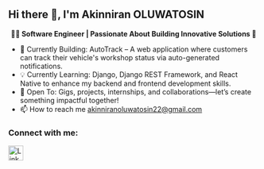 ## Hi there 👋, I'm Akinniran OLUWATOSIN

<p align="center"><strong>👨‍💻 Software Engineer | Passionate About Building Innovative Solutions 🚀</strong></p>

- 🚀 Currently Building: AutoTrack – A web application where customers can track their vehicle's workshop status via auto-generated notifications.
- 💡 Currently Learning: Django, Django REST Framework, and React Native to enhance my backend and frontend development skills.
- 🤝 Open To: Gigs, projects, internships, and collaborations—let’s create something impactful together!
- 📫 How to reach me akinniranoluwatosin22@gmail.com

### Connect with me:
<a href="www.linkedin.com/in/akinniran-oluwatosin">
  <img src="https://cdn.jsdelivr.net/gh/devicons/devicon/icons/linkedin/linkedin-original.svg" alt="LinkedIn" width="30" height="30">
</a> 
<!-- 
**Tboy54321/tboy54321** is a ✨ _special_ ✨ repository because its `README.md` (this file) appears on your GitHub profile.

Here are some ideas to get you started:

- 🔭 I’m currently working on ...
- 🌱 I’m currently learning ...
- 👯 I’m looking to collaborate on ...
- 🤔 I’m looking for help with ...
- 💬 Ask me about ...
- 📫 How to reach me: ...
- 😄 Pronouns: ...
- ⚡ Fun fact: ...
-->
